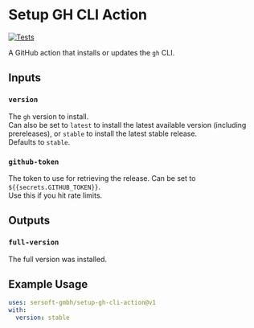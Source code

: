 # Setup GH CLI Action

[![Tests](https://github.com/sersoft-gmbh/setup-gh-cli-action/actions/workflows/tests.yml/badge.svg)](https://github.com/sersoft-gmbh/setup-gh-cli-action/actions/workflows/tests.yml)

A GitHub action that installs or updates the `gh` CLI.

## Inputs

### `version`

The `gh` version to install.<br/>
Can also be set to `latest` to install the latest available version (including prereleases), or `stable` to install the latest stable release.<br/>
Defaults to `stable`.

### `github-token`

The token to use for retrieving the release. Can be set to `${{secrets.GITHUB_TOKEN}}`.<br/>
Use this if you hit rate limits.

## Outputs

### `full-version`

The full version was installed.


## Example Usage

```yaml
uses: sersoft-gmbh/setup-gh-cli-action@v1
with:
  version: stable
```
